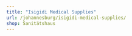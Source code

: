 ```yaml
---
title: "Isigidi Medical Supplies"
url: /johannesburg/isigidi-medical-supplies/
shop: Sanitätshaus
---
```

